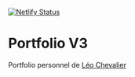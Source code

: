 [![Netlify Status](https://api.netlify.com/api/v1/badges/e3ec1ccf-882f-4564-b197-b2d601771446/deploy-status)](https://app.netlify.com/sites/chevalierleo/deploys)

# Portfolio V3
Portfolio personnel de [Léo Chevalier](http://chevalierleo.com/) 
